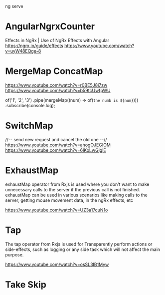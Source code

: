ng serve

# AngularNgrxCounter

Effects in NgRx | Use of NgRx Effects with Angular
https://ngrx.io/guide/effects
https://www.youtube.com/watch?v=uyW48EQge-8

# MergeMap ConcatMap

https://www.youtube.com/watch?v=r0BE5J8i7zw
https://www.youtube.com/watch?v=b59tcUwfpWU

of('1', '2', '3')
.pipe(mergeMap((num) => of(`the numb is ${num}`)))
.subscribe(console.log);

# SwitchMap

//-- send new request and cancel the old one --//
https://www.youtube.com/watch?v=ahogOJEGIOM
https://www.youtube.com/watch?v=6lKoLwGlglE

# ExhaustMap

exhaustMap operator from Rxjs is used where you don't want to make unnecessary calls to the server if the previous call is not finished. exhaustMap can be used in various scenarios like making calls to the server, getting mouse movement data, in the ngRx effects, etc

https://www.youtube.com/watch?v=UZ3a17cuN1o


# Tap

The tap operator from Rxjs is used for Transparently perform actions or side-effects, such as logging or any side task which will not affect the main purpose.

https://www.youtube.com/watch?v=osSL3IB1Myw

# Take Skip

